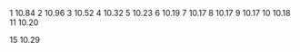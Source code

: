 1 10.84
2 10.96
3 10.52
4 10.32
5 10.23
6 10.19
7 10.17
8 10.17
9 10.17
10 10.18
11 10.20



15 10.29
